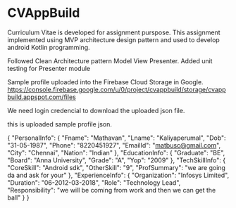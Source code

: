 # CVAppBuild
Curriculum Vitae is developed for assignment purspose. This assignment implemented using MVP architecture design pattern and used to develop android Kotlin programming.

Followed Clean Architecture pattern Model View Presenter.
Added unit testing for Presenter module

Sample profile uploaded into the Firebase Cloud Storage in Google.
https://console.firebase.google.com/u/0/project/cvappbuild/storage/cvappbuild.appspot.com/files

We need login credencial to  download the uploaded json file.

this is uploaded sample profile json.

{
  "PersonalInfo": {
    "Fname": "Mathavan",
    "Lname": "Kaliyaperumal",
    "Dob": "31-05-1987",
    "Phone": "8220451927",
    "EmailId": "matbusc@gmail.com",
    "City": "Chennai",
    "Nation": "Indian"
  },
  "EducationInfo": {
    "Graduate": "BE",
    "Board": "Anna University",
    "Grade": "A",
    "Yop": "2009"
  },
  "TechSkillInfo": {
    "CoreSkill": "Android sdk",
    "OtherSkill": "9",
    "ProfSummary": "we are going da and ask for your"
  },
  "ExperienceInfo": {
    "Organization": "Infosys Limited",
    "Duration": "06-2012-03-2018",
    "Role": "Technology Lead",
    "Responsibility": "we will be coming from work and then we can get the ball"
  }
}
